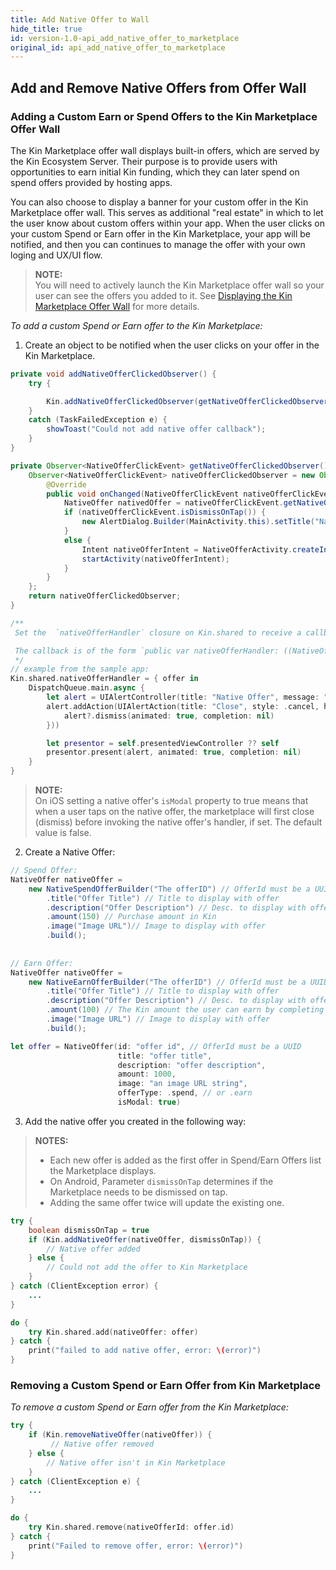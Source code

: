 ```yaml
---
title: Add Native Offer to Wall
hide_title: true
id: version-1.0-api_add_native_offer_to_marketplace
original_id: api_add_native_offer_to_marketplace
---
```

## Add and Remove Native Offers from Offer Wall
### Adding a Custom Earn or Spend Offers to the Kin Marketplace Offer Wall ###

The Kin Marketplace offer wall displays built-in offers, which are served by the Kin Ecosystem Server. Their purpose is to provide users with opportunities to earn initial Kin funding, which they can later spend on spend offers provided by hosting apps.

You can also choose to display a banner for your custom offer in the Kin Marketplace offer wall. This serves as additional "real estate" in which to let the user know about custom offers within your app. When the user clicks on your custom Spend or Earn offer in the Kin Marketplace, your app will be notified, and then you can continues to manage the offer with your own loging and UX/UI flow.

> **NOTE:**  
> You will need to actively launch the Kin Marketplace offer wall so your user can see the offers you added to it. See [Displaying the Kin Marketplace Offer Wall](api_launch_experience.md) for more details.

*To add a custom Spend or Earn offer to the Kin Marketplace:*

1.	Create an object to be notified when the user clicks on your offer in the Kin Marketplace.

<!--DOCUSAURUS_CODE_TABS-->
<!--Android-->
```java
private void addNativeOfferClickedObserver() {
    try {

        Kin.addNativeOfferClickedObserver(getNativeOfferClickedObserver());
    }
    catch (TaskFailedException e) {
        showToast("Could not add native offer callback");
    }
}

private Observer<NativeOfferClickEvent> getNativeOfferClickedObserver() {
    Observer<NativeOfferClickEvent> nativeOfferClickedObserver = new Observer<NativeOfferClickEvent>() {
        @Override
        public void onChanged(NativeOfferClickEvent nativeOfferClickEvent) {
            NativeOffer nativedOffer = nativeOfferClickEvent.getNativeOffer();
            if (nativeOfferClickEvent.isDismissOnTap()) {
                new AlertDialog.Builder(MainActivity.this).setTitle("Native Offer (" + nativeOffer.getTitle() + ")").setMessage("You tapped a native offer and the observer was notified.").show();
            }
            else {
                Intent nativeOfferIntent = NativeOfferActivity.createIntent(MainActivity.this, nativeOffer.getTitle());
                startActivity(nativeOfferIntent);
            }
        }
    };
    return nativeOfferClickedObserver;
}
```
<!--iOS-->
```swift
/**
 Set the  `nativeOfferHandler` closure on Kin.shared to receive a callback when the native offer has been tapped.

 The callback is of the form `public var nativeOfferHandler: ((NativeOffer) -> ())?`
 */
// example from the sample app:
Kin.shared.nativeOfferHandler = { offer in
    DispatchQueue.main.async {
        let alert = UIAlertController(title: "Native Offer", message: "You tapped a native offer and the handler was invoked.", preferredStyle: .alert)
        alert.addAction(UIAlertAction(title: "Close", style: .cancel, handler: { [weak alert] action in
            alert?.dismiss(animated: true, completion: nil)
        }))

        let presentor = self.presentedViewController ?? self
        presentor.present(alert, animated: true, completion: nil)
    }
}
```
> **NOTE:**  
> On iOS setting a native offer's `isModal` property to true means that when a user taps on the native offer, the marketplace will first close (dismiss) before invoking the native offer's handler, if set. The default value is false.
<!--END_DOCUSAURUS_CODE_TABS-->

2. Create a Native Offer:	
<!--DOCUSAURUS_CODE_TABS-->
<!--Android-->
```java
// Spend Offer:
NativeOffer nativeOffer =
    new NativeSpendOfferBuilder("The offerID") // OfferId must be a UUID
        .title("Offer Title") // Title to display with offer
        .description("Offer Description") // Desc. to display with offer
        .amount(150) // Purchase amount in Kin
        .image("Image URL")// Image to display with offer
        .build(); 
            
            
// Earn Offer:
NativeOffer nativeOffer =
    new NativeEarnOfferBuilder("The offerID") // OfferId must be a UUID
        .title("Offer Title") // Title to display with offer
        .description("Offer Description") // Desc. to display with offer
        .amount(100) // The Kin amount the user can earn by completing the earn offer 
        .image("Image URL") // Image to display with offer
        .build(); 
```
<!--iOS-->
```swift
let offer = NativeOffer(id: "offer id", // OfferId must be a UUID
                        title: "offer title",
                        description: "offer description",
                        amount: 1000,
                        image: "an image URL string",
                        offerType: .spend, // or .earn
                        isModal: true)
```
<!--END_DOCUSAURUS_CODE_TABS-->

3.	Add the native offer you created in the following way:

> **NOTES:**  
> * Each new offer is added as the first offer in Spend/Earn Offers list the Marketplace displays.
> * On Android, Parameter `dismissOnTap` determines if the Marketplace needs to be dismissed on tap.
> * Adding the same offer twice will update the existing one.
<!--DOCUSAURUS_CODE_TABS-->
<!--Android-->
```java
try {
    boolean dismissOnTap = true
    if (Kin.addNativeOffer(nativeOffer, dismissOnTap)) {
        // Native offer added
    } else {
        // Could not add the offer to Kin Marketplace
    }
} catch (ClientException error) {
    ...
}
```
<!--iOS-->
```swift
do {
    try Kin.shared.add(nativeOffer: offer)
} catch {
    print("failed to add native offer, error: \(error)")
}
```
<!--END_DOCUSAURUS_CODE_TABS-->
### Removing a Custom Spend or Earn Offer from Kin Marketplace ###

*To remove a custom Spend or Earn offer from the Kin Marketplace:*
<!--DOCUSAURUS_CODE_TABS-->
<!--Android-->
```java
try {
    if (Kin.removeNativeOffer(nativeOffer)) {
         // Native offer removed
    } else {
        // Native offer isn't in Kin Marketplace
    }
} catch (ClientException e) {
    ...
}
```
<!--iOS-->
```swift
do {
    try Kin.shared.remove(nativeOfferId: offer.id)
} catch {
    print("Failed to remove offer, error: \(error)")
}
```
<!--END_DOCUSAURUS_CODE_TABS-->
